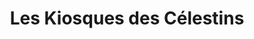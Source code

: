 ---
title: "Les Kiosques des Célestins"
url: /vichy/les-kiosques-des-celestins/
shop: antiquités
---